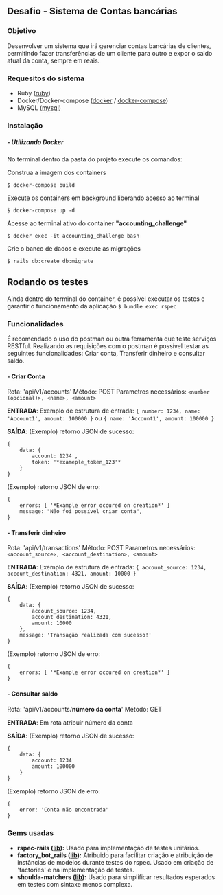 ## Desafio - Sistema de Contas bancárias

### Objetivo

Desenvolver um sistema que irá gerenciar contas bancárias de clientes, permitindo fazer transferências de um cliente para outro e expor o saldo atual da conta, sempre em reais.

### Requesitos do sistema
- Ruby ([ruby](https://www.ruby-lang.org/pt/downloads/ "ruby"))
- Docker/Docker-compose ([docker](https://docs.docker.com/engine/install "docker") / [docker-compose](https://docs.docker.com/compose/install/ "docker-compose"))
- MySQL ([mysql](https://dev.mysql.com/doc/mysql-installation-excerpt/5.7/en/ "mysql"))

### Instalação
##### - Utilizando Docker
No terminal dentro da pasta do projeto execute os comandos:

Construa a imagem dos containers
```
$ docker-compose build
```

Execute os containers em background liberando acesso ao terminal
```
$ docker-compose up -d
``` 
Acesse ao terminal ativo do container **"accounting_challenge"**
```
$ docker exec -it accounting_challenge bash
```
Crie o banco de dados e execute as migrações
```
$ rails db:create db:migrate
```

## Rodando os testes
Ainda dentro do terminal do container, é possível executar os testes e garantir o funcionamento da aplicação
```$ bundle exec rspec```

### Funcionalidades
É recomendado o uso do postman ou outra ferramenta que teste serviços RESTful. Realizando as requisições com o postman é possível testar as seguintes funcionalidades: Criar conta, Transferir dinheiro e consultar saldo.

#### - Criar Conta
Rota: 'api/v1/accounts'
Método: POST
Parametros necessários: `<number (opcional)>, <name>, <amount>`

**ENTRADA**:
Exemplo de estrutura de entrada:
`{ number: 1234, name: 'Account1', amount: 100000 }` ou
`{ name: 'Account1', amount: 100000 }`

**SAÍDA**:
(Exemplo) retorno JSON de sucesso:
```
{
    data: {
		account: 1234 ,
		token: '*exameple_token_123'*
	}
}
```

(Exemplo) retorno JSON de erro:
```
{
    errors: [ '*Example error occured on creation*' ]
    message: "Não foi possível criar conta",
}
```

#### - Transferir dinheiro
Rota: 'api/v1/transactions'
Método: POST
Parametros necessários: `<account_source>, <account_destination>, <amount>`

**ENTRADA**:
Exemplo de estrutura de entrada:
`{ account_source: 1234, account_destination: 4321, amount: 10000 }`

**SAÍDA**:
(Exemplo) retorno JSON de sucesso:
```
{
    data: {
		account_source: 1234,
		account_destination: 4321,
		amount: 10000
	},
    message: 'Transação realizada com sucesso!'
}
```

(Exemplo) retorno JSON de erro:
```
{
    errors: [ '*Example error occured on creation*' ]
}
```

#### - Consultar saldo
Rota: 'api/v1/accounts/**número da conta**'
Método: GET

**ENTRADA**:
Em rota atribuir número da conta

**SAÍDA**:
(Exemplo) retorno JSON de sucesso:
```
{
    data: {
        account: 1234
        amount: 100000
    }
}
```

(Exemplo) retorno JSON de erro:
```
{
    error: 'Conta não encontrada'
}
```

### Gems usadas
- **rspec-rails ([lib](https://github.com/rspec/rspec-rails "lib")):** Usado para implementação de testes unitários.
- **factory_bot_rails ([lib](https://github.com/thoughtbot/factory_bot_rails "lib")):** Atribuido para facilitar criação e atribuição de instâncias de modelos durante testes do rspec. Usado em criação de 'factories' e na implementação de testes.
- **shoulda-matchers ([lib](https://github.com/thoughtbot/shoulda-matchers "lib")):** Usado para simplificar resultados esperados em testes com sintaxe menos complexa.
